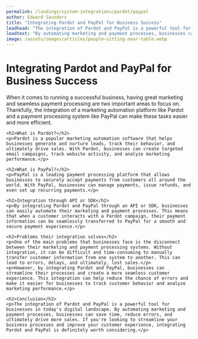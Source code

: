 ```yaml
---
permalink: /landings/system-integrations/pardot/paypal
author: Edward Saunders
title: "Integrating Pardot and PayPal for Business Success"
leadhead: "The integration of Pardot and PayPal is a powerful tool for businesses in today's digital landscape"
leadtext: "By automating marketing and payment processes, businesses can save time, reduce errors, and ultimately drive more sales. If you're looking to streamline your business processes and improve your customer experience, integrating Pardot and PayPal is definitely worth considering."
image: /assets/images/articles/people-sitting-near-table.webp
---
```

<div class="arttext">	<h1>Integrating Pardot and PayPal for Business Success</h1>
	<p>When it comes to running a successful business, having great marketing and seamless payment processing are two important areas to focus on. Thankfully, the integration of a marketing automation platform like Pardot and a payment processing system like PayPal can make these tasks easier and more efficient.</p>

	<h2>What is Pardot?</h2>
	<p>Pardot is a popular marketing automation software that helps businesses generate and nurture leads, track their behavior, and ultimately drive sales. With Pardot, businesses can create targeted email campaigns, track website activity, and analyze marketing performance.</p>

	<h2>What is PayPal?</h2>
	<p>PayPal is a leading payment processing platform that allows businesses to securely accept payments from customers all around the world. With PayPal, businesses can manage payments, issue refunds, and even set up recurring payments.</p>

	<h2>Integration through API or SDK</h2>
	<p>By integrating Pardot and PayPal through an API or SDK, businesses can easily automate their marketing and payment processes. This means that when a customer interacts with a Pardot campaign, their payment information can be seamlessly transferred to PayPal for a smooth and secure payment experience.</p>

	<h2>Problems their integration solves</h2>
	<p>One of the main problems that businesses face is the disconnect between their marketing and payment processing systems. Without integration, it can be difficult and time-consuming to manually transfer customer information from one system to another. This can lead to errors, delays, and ultimately, lost sales.</p>
	<p>However, by integrating Pardot and PayPal, businesses can streamline their processes and create a more seamless customer experience. This integration can help reduce the chance of errors and make it easier for businesses to track customer behavior and analyze marketing performance.</p>

	<h2>Conclusion</h2>
	<p>The integration of Pardot and PayPal is a powerful tool for businesses in today's digital landscape. By automating marketing and payment processes, businesses can save time, reduce errors, and ultimately drive more sales. If you're looking to streamline your business processes and improve your customer experience, integrating Pardot and PayPal is definitely worth considering.</p>
</div>